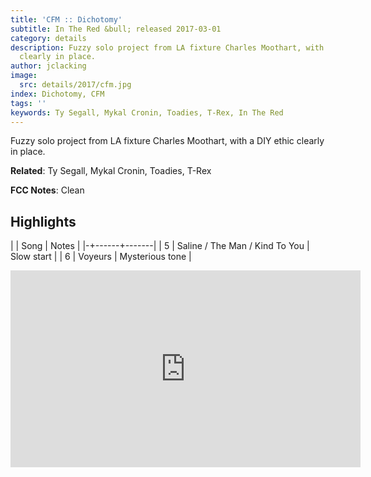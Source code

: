 ```yaml
---
title: 'CFM :: Dichotomy'
subtitle: In The Red &bull; released 2017-03-01
category: details
description: Fuzzy solo project from LA fixture Charles Moothart, with a DIY ethic
  clearly in place.
author: jclacking
image:
  src: details/2017/cfm.jpg
index: Dichotomy, CFM
tags: ''
keywords: Ty Segall, Mykal Cronin, Toadies, T-Rex, In The Red
---
```

Fuzzy solo project from LA fixture Charles Moothart, with a DIY ethic clearly in place.<!--more-->

**Related**: Ty Segall, Mykal Cronin, Toadies, T-Rex

**FCC Notes**: Clean

## Highlights

| | Song | Notes |
|-+------+-------|
| 5 | Saline / The Man / Kind To You | Slow start |
| 6 | Voyeurs | Mysterious tone |

<div class="tlo-detail-video"><iframe width="560" height="315" src="https://www.youtube.com/embed/EqjMUvHz1H0" frameborder="0" allow="autoplay; encrypted-media" allowfullscreen></iframe></div>

